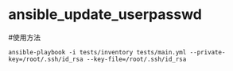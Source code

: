 # ansible_update_userpasswd

#使用方法
```
ansible-playbook -i tests/inventory tests/main.yml --private-key=/root/.ssh/id_rsa --key-file=/root/.ssh/id_rsa 
```
